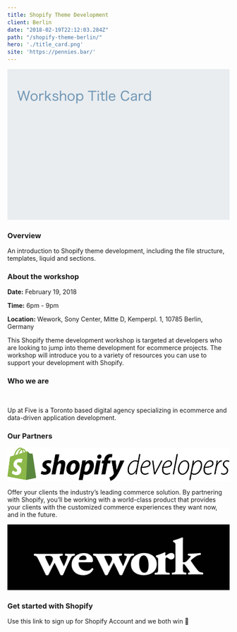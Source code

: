 ```yaml
---
title: Shopify Theme Development
client: Berlin
date: "2018-02-19T22:12:03.284Z"
path: "/shopify-theme-berlin/"
hero: './title_card.png'
site: 'https://pennies.bar/'
---
```


<div class="case-study-title__image">

![Pennies](./title_card.png)

</div>

<div class="case-study-wrapper">
<h3 class="secondary-title case-study">Overview </h3>
<p>An introduction to Shopify theme development, including the file structure, templates, liquid and sections.</p>


<h3 class="secondary-title case-study">About the workshop</h3> 
<p><strong>Date:</strong> February 19, 2018</p>
<p><strong>Time:</strong> 6pm - 9pm</p>
<p><strong>Location:</strong> Wework, Sony Center,  Mitte D, Kemperpl. 1, 10785 Berlin, Germany</p>
<p>This Shopify theme development workshop is targeted at developers who are looking to jump into theme development for ecommerce projects. The workshop will introduce you to a variety of resources you can use to support your development with Shopify.</p>




<h3 class="secondary-title case-study">Who we are</h3>
<div>
	<figure>
		<a href="http://www.upatfive.ca/" target="_blank">
			<img class="up-five_image" src="./assets/up-at-five-logo.png" alt="">
		</a>
	</figure>
</div>
<p>Up at Five is a Toronto based digital agency specializing in ecommerce and data-driven application development.</p>

 <h3 class="secondary-title case-study">Our Partners</h3>
<div class="workshop-sponsor">
	<a href="http://developers.shopify.com" target="_blank">
		<img class="workshop-sponsor_image" src="./shopifydevslghtbckgrnd.png" alt="">
	</a>
	<p>Offer your clients the industry’s leading commerce solution. By partnering with Shopify, you’ll be working with a world-class product that provides your clients with the customized commerce experiences they want now, and in the future.</p>
</div>
<div class="sponsor">
		<a href="https://www.wework.com/" target="_blank">
			<img class="workshop-sponsor_image" src="./wework-logo_BLACK.jpg" alt="">
		</a>
</div>

 <h3 class="secondary-title case-study">Get started with Shopify</h3>
<p>Use this link to sign up for Shopify Account and we both win 🙌</p>
<a href="https://www.shopify.com/?ref=up-at-five" target="_blank">
	<img class="affiliate_image" src="./assets/shopify-logo.png" alt="">
</a>


</div>
</div>

